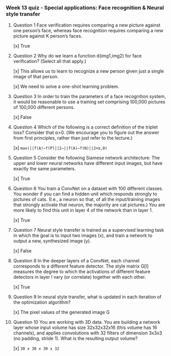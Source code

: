 ### Week 13 quiz - Special applications: Face recognition & Neural style transfer

1. Question 1
Face verification requires comparing a new picture against one person’s face, whereas face recognition requires comparing a new picture against K person’s faces.

	[x] True

2. Question 2
Why do we learn a function d(img1,img2) for face verification? (Select all that apply.)

	[x] This allows us to learn to recognize a new person given just a single image of that person.

	[x] We need to solve a one-shot learning problem.

3. Question 3
In order to train the parameters of a face recognition system, it would be reasonable to use a training set comprising 100,000 pictures of 100,000 different persons.

	[x] False

4. Question 4
Which of the following is a correct definition of the triplet loss? Consider that α>0. (We encourage you to figure out the answer from first principles, rather than just refer to the lecture.)

	[x] ```max(||f(A)−f(P)||2−||f(A)−f(N)||2+α,0)```

5. Question 5 
Consider the following Siamese network architecture: The upper and lower neural networks have different input images, but have exactly the same parameters.

	[x] True

6. Question 6 
You train a ConvNet on a dataset with 100 different classes. You wonder if you can find a hidden unit which responds strongly to pictures of cats. (I.e., a neuron so that, of all the input/training images that strongly activate that neuron, the majority are cat pictures.) You are more likely to find this unit in layer 4 of the network than in layer 1.

	[x] True

7. Question 7
Neural style transfer is trained as a supervised learning task in which the goal is to input two images (x), and train a network to output a new, synthesized image (y).

	[x] False

8. Question 8 
In the deeper layers of a ConvNet, each channel corresponds to a different feature detector. The style matrix G[l] measures the degree to which the activations of different feature detectors in layer l vary (or correlate) together with each other.

	[x] True

9. Question 9
In neural style transfer, what is updated in each iteration of the optimization algorithm?

	[x] The pixel values of the generated image G

10. Question 10
You are working with 3D data. You are building a network layer whose input volume has size 32x32x32x16 (this volume has 16 channels), and applies convolutions with 32 filters of dimension 3x3x3 (no padding, stride 1). What is the resulting output volume?

	[x] ```30 x 30 x 30 x 32```
		
	

